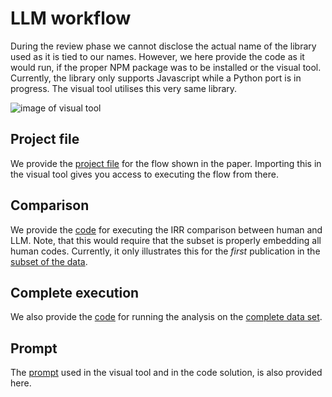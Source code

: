 
# LLM workflow
During the review phase we cannot disclose the actual name of the library used as it is tied to our names. However, we here provide the code as it would run, if the proper NPM package was to be installed or the visual tool. Currently, the library only supports Javascript while a Python port is in progress. The visual tool utilises this very same library.

![image of visual tool](https://github.com/sebastiannicolajsen/appendix-towards-an-approach-for-using-llms-for-content-analysis/blob/main/images/visual-analysis.png)

## Project file
We provide the [project file](https://github.com/sebastiannicolajsen/appendix-towards-an-approach-for-using-llms-for-content-analysis/blob/main/llm-workflow/project-file.json) for the flow shown in the paper. Importing this in the visual tool gives you access to executing the flow from there.

## Comparison
We provide the [code](https://github.com/sebastiannicolajsen/appendix-towards-an-approach-for-using-llms-for-content-analysis/blob/main/llm-workflow/comparison.js) for executing the IRR comparison between human and LLM. Note, that this would require that the subset is properly embedding all human codes. Currently, it only illustrates this for the *first* publication in the [subset of the data](https://github.com/sebastiannicolajsen/appendix-towards-an-approach-for-using-llms-for-content-analysis/blob/main/data/subset.json).

## Complete execution
We also provide the [code](https://github.com/sebastiannicolajsen/appendix-towards-an-approach-for-using-llms-for-content-analysis/blob/main/llm-workflow/complete-analysis.js) for running the analysis on the [complete data set](https://github.com/sebastiannicolajsen/appendix-towards-an-approach-for-using-llms-for-content-analysis/blob/main/data/complete.json).

## Prompt
The [prompt](https://github.com/sebastiannicolajsen/appendix-towards-an-approach-for-using-llms-for-content-analysis/blob/main/llm-workflow/prompt.md) used in the visual tool and in the code solution, is also provided here.